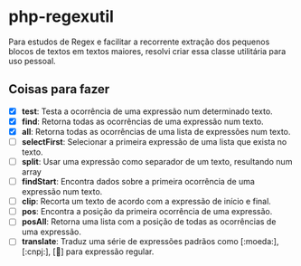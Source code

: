# php-regexutil
Para estudos de Regex e facilitar a recorrente extração dos pequenos blocos de textos em textos maiores, resolvi criar essa classe utilitária para uso pessoal.

## Coisas para fazer
- [x] **test**: Testa a ocorrência de uma expressão num determinado texto.
- [X] **find**: Retorna todas as ocorrências de uma expressão num texto.
- [X] **all**: Retorna todas as ocorrências de uma lista de expressões num texto.
- [ ] **selectFirst**: Selecionar a primeira expressão de uma lista que exista no texto.
- [ ] **split**: Usar uma expressão como separador de um texto, resultando num array
- [ ] **findStart**: Encontra dados sobre a primeira ocorrência de uma expressão num texto.
- [ ] **clip**: Recorta um texto de acordo com a expressão de início e final.
- [ ] **pos**: Encontra a posição da primeira ocorrência de uma expressão.
- [ ] **posAll**: Retorna uma lista com a posição de todas as ocorrências de uma expressão.
- [ ] **translate**: Traduz uma série de expressões padrãos como [:moeda:], [:cnpj:], [:email:] para expressão regular.